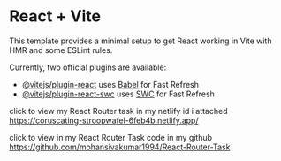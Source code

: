 # React + Vite

This template provides a minimal setup to get React working in Vite with HMR and some ESLint rules.

Currently, two official plugins are available:

- [@vitejs/plugin-react](https://github.com/vitejs/vite-plugin-react/blob/main/packages/plugin-react/README.md) uses [Babel](https://babeljs.io/) for Fast Refresh
- [@vitejs/plugin-react-swc](https://github.com/vitejs/vite-plugin-react-swc) uses [SWC](https://swc.rs/) for Fast Refresh

click to view my React Router task in my netlify id i attached
https://coruscating-stroopwafel-6feb4b.netlify.app/


click to view in my React Router Task code in my github
https://github.com/mohansivakumar1994/React-Router-Task

